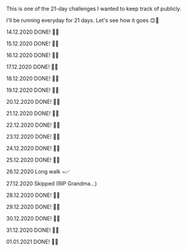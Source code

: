 This is one of the 21-day challenges I wanted to keep track of publicly. 

I'll be running everyday for 21 days. Let's see how it goes 😊🤘

14.12.2020 DONE! 🏃✅

15.12.2020 DONE! 🏃✅

16.12.2020 DONE! 🏃✅

17.12.2020 DONE! 🏃✅

18.12.2020 DONE! 🏃✅

19.12.2020 DONE! 🏃✅

20.12.2020 DONE! 🏃✅

21.12.2020 DONE! 🏃✅

22.12.2020 DONE! 🏃✅

23.12.2020 DONE! 🏃✅

24.12.2020 DONE! 🏃✅

25.12.2020 DONE! 🏃✅

26.12.2020 Long walk ~✅

27.12.2020 Skipped (RIP Grandma...)

28.12.2020 DONE! 🏃✅

29.12.2020 DONE! 🏃✅

30.12.2020 DONE! 🏃✅

31.12.2020 DONE! 🏃✅

01.01.2021 DONE! 🏃✅

